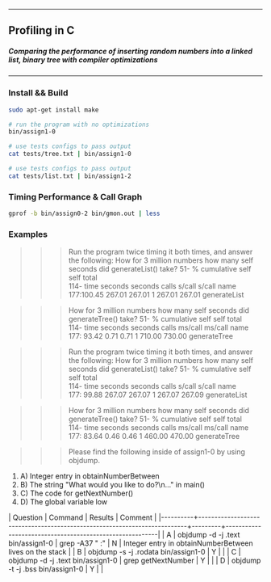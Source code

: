 ***
##  Profiling in C
##### Comparing the performance of inserting random numbers into a linked list, binary tree  with compiler optimizations
***
### Install && Build
```bash
sudo apt-get install make
```
```bash
# run the program with no optimizations
bin/assign1-0

# use tests configs to pass output
cat tests/tree.txt | bin/assign1-0

# use tests configs to pass output
cat tests/list.txt | bin/assign1-2
```

### Timing Performance & Call Graph
```bash
gprof -b bin/assign0-2 bin/gmon.out | less
```

### Examples

>>> Run the program twice timing it both times, and answer the following:
>>> How for 3 million numbers how many self seconds did generateList() take?
    51-  %   cumulative   self              self     total           
    114- time   seconds   seconds    calls   s/call   s/call  name    
    177:100.45    267.01   267.01        1   267.01   267.01  generateList

>>> How for 3 million numbers how many self seconds did generateTree() take?
    51-  %   cumulative   self              self     total           
    114- time   seconds   seconds    calls  ms/call  ms/call  name    
    177: 93.42      0.71     0.71        1   710.00   730.00  generateTree

>>> Run the program twice timing it both times, and answer the following:
>>> How for 3 million numbers how many self seconds did generateList() take?
    51-  %   cumulative   self              self     total           
    114- time   seconds   seconds    calls   s/call   s/call  name    
    177: 99.88    267.07   267.07        1   267.07   267.09  generateList

>>> How for 3 million numbers how many self seconds did generateTree() take?
    51-  %   cumulative   self              self     total           
    114- time   seconds   seconds    calls  ms/call  ms/call  name    
    177: 83.64      0.46     0.46        1   460.00   470.00  generateTree

>>> Please find the following inside of assign1-0 by using objdump.
1. A) Integer entry in obtainNumberBetween
2. B) The string "What would you like to do?\n..." in main()
3. C) The code for getNextNumber()
4. D) The global variable low

| Question | Command                                                                  | Results | Comment                                                 |
|----------+--------------------------------------------------------------------------+---------+---------------------------------------------------------|
| A        | objdump -d -j .text bin/assign1-0 \| grep -A37 " <obtainNumberBetween>:" | N       | Integer entry in obtainNumberBetween lives on the stack |
| B        | objdump -s -j .rodata bin/assign1-0                                      | Y       |                                                         |
| C        | objdump -d -j .text bin/assign1-0 \| grep getNextNumber                  | Y       |                                                         |
| D        | objdump -t -j .bss bin/assign1-0                                         | Y       |                                                         |

